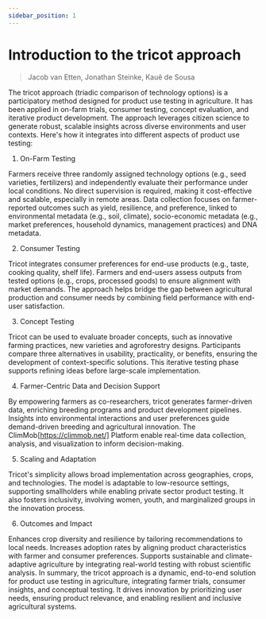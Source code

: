 ```yaml
---
sidebar_position: 1
---
```


# Introduction to the tricot approach 

> Jacob van Etten, Jonathan Steinke, Kauê de Sousa

The tricot approach (triadic comparison of technology options) is a participatory method designed for product use testing in agriculture. It has been applied in on-farm trials, consumer testing, concept evaluation, and iterative product development. The approach leverages citizen science to generate robust, scalable insights across diverse environments and user contexts. Here's how it integrates into different aspects of product use testing:

1. On-Farm Testing

Farmers receive three randomly assigned technology options (e.g., seed varieties, fertilizers) and independently evaluate their performance under local conditions. No direct supervision is required, making it cost-effective and scalable, especially in remote areas. Data collection focuses on farmer-reported outcomes such as yield, resilience, and preference, linked to environmental metadata (e.g., soil, climate), socio-economic metadata (e.g., market preferences, household dynamics, management practices) and DNA metadata.

2. Consumer Testing

Tricot integrates consumer preferences for end-use products (e.g., taste, cooking quality, shelf life). Farmers and end-users assess outputs from tested options (e.g., crops, processed goods) to ensure alignment with market demands. The approach helps bridge the gap between agricultural production and consumer needs by combining field performance with end-user satisfaction.

3. Concept Testing

Tricot can be used to evaluate broader concepts, such as innovative farming practices, new varieties and agroforestry designs. Participants compare three alternatives in usability, practicality, or benefits, ensuring the development of context-specific solutions. This iterative testing phase supports refining ideas before large-scale implementation.

4. Farmer-Centric Data and Decision Support

By empowering farmers as co-researchers, tricot generates farmer-driven data, enriching breeding programs and product development pipelines. Insights into environmental interactions and user preferences guide demand-driven breeding and agricultural innovation. The ClimMob[https://climmob.net/] Platform enable real-time data collection, analysis, and visualization to inform decision-making.

5. Scaling and Adaptation

Tricot's simplicity allows broad implementation across geographies, crops, and technologies. The model is adaptable to low-resource settings, supporting smallholders while enabling private sector product testing. It also fosters inclusivity, involving women, youth, and marginalized groups in the innovation process.

6. Outcomes and Impact

Enhances crop diversity and resilience by tailoring recommendations to local needs. Increases adoption rates by aligning product characteristics with farmer and consumer preferences. Supports sustainable and climate-adaptive agriculture by integrating real-world testing with robust scientific analysis. In summary, the tricot approach is a dynamic, end-to-end solution for product use testing in agriculture, integrating farmer trials, consumer insights, and conceptual testing. It drives innovation by prioritizing user needs, ensuring product relevance, and enabling resilient and inclusive agricultural systems.